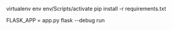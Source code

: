 virtualenv env
env/Scripts/activate
pip install -r requirements.txt

FLASK_APP = app.py
flask --debug run

